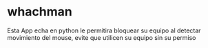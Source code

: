 # whachman
Esta App echa en python le permitira bloquear su equipo al detectar movimiento del mouse, evite que utilicen su equipo sin su permiso 

